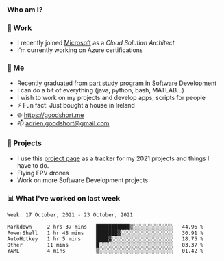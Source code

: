 ### Who am I?

<!--
**goodshort/goodshort** is a ✨ _special_ ✨ repository because its `README.md` (this file) appears on your GitHub profile.
-->
### 💼 Work
- I recently joined [Microsoft](https://www.microsoft.com/) as a _Cloud Solution Architect_
- I’m currently working on Azure certifications

### 🌱 Me
- Recently graduated from [part study program in Software Development](https://www.goodshort.me/who-am-i/studies#higher-diploma-in-software-development)
- I can do a bit of everything (java, python, bash, MATLAB...)
- I wish to work on my projects and develop apps, scripts for people
- ⚡ Fun fact: Just bought a house in Ireland
- 🌐 https://goodshort.me
- 📫 adrien.goodshort@gmail.com

### 🚧 Projects

- I use this [project page](https://github.com/users/goodshort/projects/2) as a tracker for my 2021 projects and things I have to do.
- Flying FPV drones
- Work on more Software Development projects

### 📊 What I've worked on last week

<!--START_SECTION:waka-->
```text
Week: 17 October, 2021 - 23 October, 2021

Markdown     2 hrs 37 mins   ███████████▒░░░░░░░░░░░░░   44.96 % 
PowerShell   1 hr 48 mins    ███████▓░░░░░░░░░░░░░░░░░   30.91 % 
AutoHotkey   1 hr 5 mins     ████▓░░░░░░░░░░░░░░░░░░░░   18.75 % 
Other        11 mins         █░░░░░░░░░░░░░░░░░░░░░░░░   03.37 % 
YAML         4 mins          ▒░░░░░░░░░░░░░░░░░░░░░░░░   01.42 % 
```
<!--END_SECTION:waka-->
